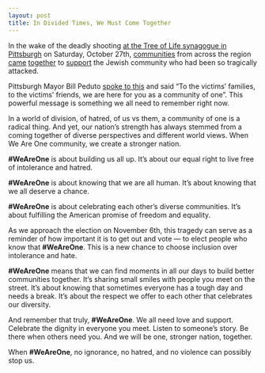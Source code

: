 ```yaml
---
layout: post
title: In Divided Times, We Must Come Together
---
```


In the wake of the deadly shooting [at the Tree of Life synagogue in Pittsburgh][1] on Saturday, October 27th, [communities][2] from across the region [came][3] [together][4] to [support][5] the Jewish community who had been so tragically attacked.

Pittsburgh Mayor Bill Peduto [spoke to this][6] and said “To the victims’ families, to the victims’ friends, we are here for you as a community of one”. This powerful message is something we all need to remember right now.

In a world of division, of hatred, of us vs them, a community of one is a radical thing. And yet, our nation’s strength has always stemmed from a coming together of diverse perspectives and different world views. When We Are One community, we create a stronger nation.

**#WeAreOne** is about building us all up. It’s about our equal right to live free of intolerance and hatred.

**#WeAreOne** is about knowing that we are all human. It’s about knowing that we all deserve a chance.

**#WeAreOne** is about celebrating each other’s diverse communities. It’s about fulfilling the American promise of freedom and equality.

As we approach the election on November 6th, this tragedy can serve as a reminder of how important it is to get out and vote — to elect people who know that **#WeAreOne**. This is a new chance to choose inclusion over intolerance and hate.

**#WeAreOne** means that we can find moments in all our days to build better communities together. It’s sharing small smiles with people you meet on the street. It’s about knowing that sometimes everyone has a tough day and needs a break. It’s about the respect we offer to each other that celebrates our diversity.

And remember that truly, **#WeAreOne**. We all need love and support. Celebrate the dignity in everyone you meet. Listen to someone’s story. Be there when others need you. And we will be one, stronger nation, together.

When **#WeAreOne**, no ignorance, no hatred, and no violence can possibly stop us.

[1]: https://www.adl.org/news/press-releases/adl-statement-on-synagogue-shooting-in-pittsburgh
[2]: https://thehill.com/blogs/blog-briefing-room/news/413513-muslim-groups-raise-thousands-for-victims-of-pittsburgh
[3]: http://www.post-gazette.com/local/city/2018/10/27/Two-vigils-planned-pittsburgh-mass-shooting-tree-of-life-synagogue/stories/201810270084
[4]: https://www.ncronline.org/news/people/bishops-conference-president-condemns-shooting-synagogue-all-acts-hate
[5]: https://www.cnn.com/2018/10/28/us/iyw-iranian-immigrant-gofundme-synagogue-attack-trnd/index.html
[6]: https://thehill.com/homenews/state-watch/413517-pittsburgh-mayor-on-synagogue-shooting-darkest-day-in-city-history
